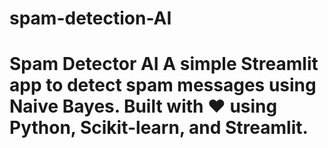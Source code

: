 # spam-detection-AI
# Spam Detector AI  A simple Streamlit app to detect spam messages using Naive Bayes. Built with ❤️ using Python, Scikit-learn, and Streamlit.
